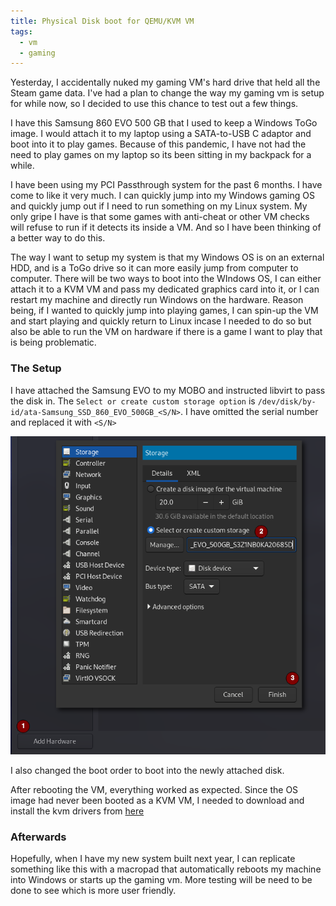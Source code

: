 ```yaml
---
title: Physical Disk boot for QEMU/KVM VM
tags:
  - vm
  - gaming
---
```


Yesterday, I accidentally nuked my gaming VM's hard drive that held all the Steam game data. I've had a plan to change the way my gaming vm is setup for while now, so I decided to use this chance to test out a few things. 

I have this Samsung 860 EVO 500 GB that I used to keep a Windows ToGo image. I would attach it to my laptop using a SATA-to-USB C adaptor and boot into it to play games. Because of this pandemic, I have not had the need to play games on my laptop so its been sitting in my backpack for a while. 

I have been using my PCI Passthrough system for the past 6 months. I have come to like it very much. I can quickly jump into my Windows gaming OS and quickly jump out if I need to run something on my Linux system. My only gripe I have is that some games with anti-cheat or other VM checks will refuse to run if it detects its inside a VM. And so I have been thinking of a better way to do this. 

The way I want to setup my system is that my Windows OS is on an external HDD, and is a ToGo drive so it can more easily jump from computer to computer. There will be two ways to boot into the WIndows OS, I can either attach it to a KVM VM and pass my dedicated graphics card into it, or I can restart my machine and directly run Windows on the hardware. Reason being, if I wanted to quickly jump into playing games, I can spin-up the VM and start playing and quickly return to Linux incase I needed to do so but also be able to run the VM on hardware if there is a game I want to play that is being problematic. 


### The Setup
I have attached the Samsung EVO to my MOBO and instructed libvirt to pass the disk in. The `Select or create custom storage option` is `/dev/disk/by-id/ata-Samsung_SSD_860_EVO_500GB_<S/N>`. I have omitted the serial number and replaced it with `<S/N>`

![libvirt-adding-physical-disk](/assets/img/libvirt-adding-physical-disk.png)

I also changed the boot order to boot into the newly attached disk. 

After rebooting the VM, everything worked as expected. Since the OS image had never been booted as a KVM VM, I needed to download and install the kvm drivers from [here](https://docs.fedoraproject.org/en-US/quick-docs/creating-windows-virtual-machines-using-virtio-drivers/index.html#virtio-win-direct-downloads)


### Afterwards
Hopefully, when I have my new system built next year, I can replicate something like this with a macropad that automatically reboots my machine into Windows or starts up the gaming vm. More testing will be need to be done to see which is more user friendly. 
